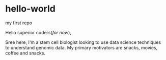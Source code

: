# hello-world
my first repo

Hello superior coders(*for now*), 

Sree here, I'm a stem cell biologist looking to use data science techniques to understand genomic data.
My primary motivators are snacks, movies, coffee and snacks. 

